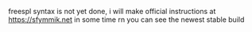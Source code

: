 freespl syntax is not yet done, i will make official instructions at https://sfymmik.net in some time rn you can see the newest stable build